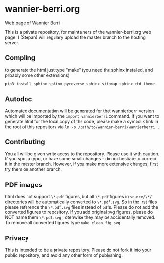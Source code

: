 # wannier-berri.org
Web page of Wannier Berri 

This is a private repository, for maintainers of the wannier-berri.org web page. I (Stepan) will regulary upload the master branch to the hosting server. 

Compling
---------

to generate the html just type "make"  (you need the sphinx installed, and prbably some other extensions)

`pip3 install sphinx sphinx_pyreverse sphinx_sitemap sphinx_rtd_theme`

Autodoc
-------
Automated documentation will be generated for that wannierberri version which will be imported by the ``import wannierberri`` command. If you want to generate html for the local copy of the code, please make a symbolik link in the root of this repository via `ln -s /path/to/wannier-berri/wannierberri .`

Contributing
------------
You all will be given write acess to the repository. Please use it with caution. If you spot a typo, or have some small changes - do not hesitate to correct it in the master branch. However, if you make more extensive changes, first try them on another branch. 

PDF images
----------
html does not support `\*.pdf` figures, but all `\*.pdf` figures in `source/\*/` directories will be automatically converted  to `\*.pdf.svg`.  So in the .rst files please reference the `\*.pdf.svg` files instead of `pdf`s. Please do not add the converted figures to repository. If you add original svg figures, please do NOT name them `\*.pdf.svg` ,  otehwise they may be accidentally removed. To remove all converted figures type ``make clean_fig_svg``.

Privacy
-------
This is intended to be a private repository. Please do not fork it into your public repository, and avoid any other form of publoshing.

